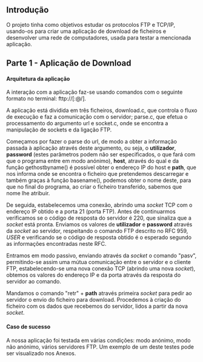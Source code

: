 ## Introdução

O projeto tinha como objetivos estudar os protocolos FTP e TCP/IP, usando-os para criar uma aplicação de download de ficheiros e desenvolver uma rede de computadores, usada para testar a mencionada aplicação.

## Parte 1 - Aplicação de Download

#### Arquitetura da aplicação

A interação com a aplicação faz-se usando comandos com o seguinte formato no terminal: fttp://[<user>:<password>@<host>/<url-path>].

A aplicação está dividida em três ficheiros, download.c, que controla o fluxo de execução e faz a comunicação com o servidor; parse.c, que efetua o processamento do argumento url e socket.c, onde se encontra a manipulação de sockets e da ligação FTP.

Começamos por fazer o parse do url, de modo a obter a informação passada à aplicação através deste argumento, ou seja, o **utilizador**, **password** (estes parâmetros podem não ser especificados, o que fará com que o programa entre em modo anónimo), **host**, através do qual e da função gethostbyname() é possível obter o endereço IP do host e **path**, que nos informa onde se encontra o ficheiro que pretendemos descarregar e também graças à função basename(), podemos obter o nome deste, para que no final do programa, ao criar o ficheiro transferido, sabemos que nome lhe atribuir.

 De seguida, estabelecemos uma conexão, abrindo uma *socket* TCP com o endereço IP obtido e a porta 21 (porta FTP). Antes de continuarmos verificamos se o código de resposta do servidor é 220, que sinaliza que a *socket* está pronta. Enviamos os valores de **utilizador** e **password** através da *socket* ao servidor, respeitando o comando FTP descrito no RFC 959, *USER <SP> <username> <CRLF>* e verificando se o código de resposta obtido é o esperado segundo as informações encontradas neste RFC.

Entramos em modo passivo, enviando através da *socket* o comando "pasv", permitindo-se assim uma mútua comunicação entre o servidor e o cliente FTP, estabelecendo-se uma nova conexão TCP (abrindo uma nova *socket*), obtemos os valores do endereço IP e da porta através da resposta do servidor ao comando.

Mandamos o comando "retr" + **path** através primeira *socket* para pedir ao servidor o envio do ficheiro para download. Procedemos à criação do ficheiro com os dados que recebemos do servidor, lidos a partir da nova *socket*.

#### Caso de sucesso

A nossa aplicação foi testada em várias condições: modo anónimo, modo não anónimo, vários servidores FTP. Um exemplo de um deste testes pode ser visualizado nos Anexos.
